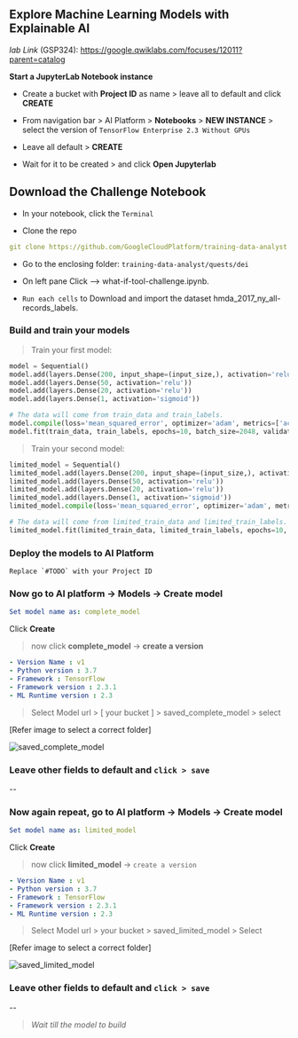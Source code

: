 ## Explore Machine Learning Models with Explainable AI

*lab Link* (GSP324): https://google.qwiklabs.com/focuses/12011?parent=catalog

**Start a JupyterLab Notebook instance**
* Create a bucket with **Project ID** as name > leave all to default and click **CREATE**

* From navigation bar > AI Platform > **Notebooks** > **NEW INSTANCE** > select the version of `TensorFlow Enterprise 2.3 Without GPUs` 

* Leave all default > **CREATE**

* Wait for it to be created > and click **Open Jupyterlab**
 
## Download the Challenge Notebook
* In your notebook, click the `Terminal`

* Clone the repo
```yaml
git clone https://github.com/GoogleCloudPlatform/training-data-analyst
```

* Go to the enclosing folder: `training-data-analyst/quests/dei`

* On left pane Click --> what-if-tool-challenge.ipynb.

* `Run each cells` to Download and import the dataset hmda_2017_ny_all-records_labels.

### Build and train your models

> Train your first model:

```python
model = Sequential() 
model.add(layers.Dense(200, input_shape=(input_size,), activation='relu'))
model.add(layers.Dense(50, activation='relu'))
model.add(layers.Dense(20, activation='relu'))
model.add(layers.Dense(1, activation='sigmoid'))

# The data will come from train_data and train_labels.
model.compile(loss='mean_squared_error', optimizer='adam', metrics=['accuracy'])
model.fit(train_data, train_labels, epochs=10, batch_size=2048, validation_split=0.1)
```

> Train your second model:

```python
limited_model = Sequential()
limited_model.add(layers.Dense(200, input_shape=(input_size,), activation='relu'))
limited_model.add(layers.Dense(50, activation='relu'))
limited_model.add(layers.Dense(20, activation='relu'))
limited_model.add(layers.Dense(1, activation='sigmoid'))
limited_model.compile(loss='mean_squared_error', optimizer='adam', metrics=['accuracy'])

# The data will come from limited_train_data and limited_train_labels.
limited_model.fit(limited_train_data, limited_train_labels, epochs=10, batch_size=2048, validation_split=0.1)
```
### Deploy the models to AI Platform
```
Replace `#TODO` with your Project ID
```
### Now go to AI platform -> **Models** -> **Create model**

```yaml
Set model name as: complete_model
```
Click **Create**

> now click **complete_model** -> **create a version**
```yaml
- Version Name : v1
- Python version : 3.7
- Framework : TensorFlow
- Framework version : 2.3.1
- ML Runtime version : 2.3
```
> Select Model url > [ your bucket ] > saved_complete_model > select

[Refer image to select a correct folder]

![saved_complete_model](https://user-images.githubusercontent.com/59435839/135580683-1fb01c31-6027-4529-8180-63640aab9f65.png)

### Leave other fields to default and `click > save`
--
### Now again repeat, go to AI platform -> **Models** -> **Create model**

```yaml
Set model name as: limited_model
```
Click **Create**

> now click **limited_model** -> `create a version`
```yaml
- Version Name : v1
- Python version : 3.7
- Framework : TensorFlow
- Framework version : 2.3.1
- ML Runtime version : 2.3
```
> Select Model url > your bucket > saved_limited_model > Select

[Refer image to select a correct folder]

![saved_limited_model](https://user-images.githubusercontent.com/59435839/135581647-cbad0eac-2daa-4112-af39-f0fd40cb4faa.png)

### Leave other fields to default and `click > save`
--
> *Wait till the model to build*